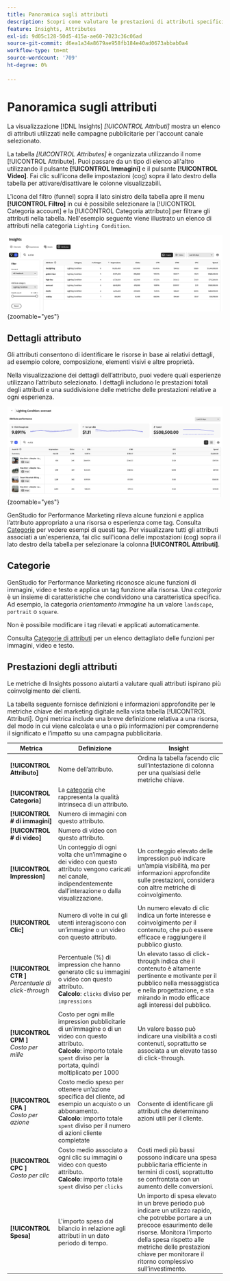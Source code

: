 ```yaml
---
title: Panoramica sugli attributi
description: Scopri come valutare le prestazioni di attributi specifici in Adobe GenStudio for Performance Marketing.
feature: Insights, Attributes
exl-id: 9d05c128-50d5-415a-ae60-7023c36c06ad
source-git-commit: d6ea1a34a8679ae958fb184e40ad0673abbab0a4
workflow-type: tm+mt
source-wordcount: '709'
ht-degree: 0%

---
```


# Panoramica sugli attributi

La visualizzazione [!DNL Insights] _[!UICONTROL Attributi]_ mostra un elenco di attributi utilizzati nelle campagne pubblicitarie per l&#39;account canale selezionato.

La tabella _[!UICONTROL Attributes]_ è organizzata utilizzando il nome [!UICONTROL Attribute]. Puoi passare da un tipo di elenco all&#39;altro utilizzando il pulsante **[!UICONTROL Immagini]** e il pulsante **[!UICONTROL Video]**. Fai clic sull’icona delle impostazioni (cog) sopra il lato destro della tabella per attivare/disattivare le colonne visualizzabili.

L&#39;icona del filtro (funnel) sopra il lato sinistro della tabella apre il menu **[!UICONTROL Filtro]** in cui è possibile selezionare la [!UICONTROL Categoria account] e la [!UICONTROL Categoria attributo] per filtrare gli attributi nella tabella. Nell&#39;esempio seguente viene illustrato un elenco di attributi nella categoria `Lighting Condition`.

![Filtro attributi e tabella](/help/assets/insights-attributes-filter.png){zoomable="yes"}

## Dettagli attributo

Gli attributi consentono di identificare le risorse in base ai relativi dettagli, ad esempio colore, composizione, elementi visivi e altre proprietà.

Nella visualizzazione dei dettagli dell’attributo, puoi vedere quali esperienze utilizzano l’attributo selezionato. I dettagli includono le prestazioni totali degli attributi e una suddivisione delle metriche delle prestazioni relative a ogni esperienza.

![Metriche delle prestazioni degli attributi](/help/assets/insights-attribute-details.png){zoomable="yes"}

GenStudio for Performance Marketing rileva alcune funzioni e applica l’attributo appropriato a una risorsa o esperienza come tag. Consulta [Categorie](#categories) per vedere esempi di questi tag. Per visualizzare tutti gli attributi associati a un&#39;esperienza, fai clic sull&#39;icona delle impostazioni (cog) sopra il lato destro della tabella per selezionare la colonna **[!UICONTROL Attributi]**.

## Categorie

GenStudio for Performance Marketing riconosce alcune funzioni di immagini, video e testo e applica un tag funzione alla risorsa. Una _categoria_ è un insieme di caratteristiche che condividono una caratteristica specifica. Ad esempio, la categoria _orientamento immagine_ ha un valore `landscape`, `portrait` o `square`.

Non è possibile modificare i tag rilevati e applicati automaticamente.

Consulta [Categorie di attributi](/help/user-guide/insights/attribute-category.md) per un elenco dettagliato delle funzioni per immagini, video e testo.

## Prestazioni degli attributi

Le metriche di Insights possono aiutarti a valutare quali attributi ispirano più coinvolgimento dei clienti.

La tabella seguente fornisce definizioni e informazioni approfondite per le metriche chiave del marketing digitale nella vista tabella [!UICONTROL Attributi]. Ogni metrica include una breve definizione relativa a una risorsa, del modo in cui viene calcolata e una o più informazioni per comprenderne il significato e l’impatto su una campagna pubblicitaria.

| Metrica | Definizione | Insight |
| ---------------------- | ----------------------------- | -------------------------------- |
| **[!UICONTROL Attributo]** | Nome dell’attributo. | Ordina la tabella facendo clic sull’intestazione di colonna per una qualsiasi delle metriche chiave. |
| **[!UICONTROL Categoria]** | La [categoria](#categories) che rappresenta la qualità intrinseca di un attributo. |  |
| **[!UICONTROL # di immagini]** | Numero di immagini con questo attributo. |  |
| **[!UICONTROL # di video]** | Numero di video con questo attributo. |  |
| **[!UICONTROL Impression]** | Un conteggio di ogni volta che un’immagine o dei video con questo attributo vengono caricati nel canale, indipendentemente dall’interazione o dalla visualizzazione. | Un conteggio elevato delle impression può indicare un’ampia visibilità, ma per informazioni approfondite sulle prestazioni, considera con altre metriche di coinvolgimento. |
| **[!UICONTROL Clic]** | Numero di volte in cui gli utenti interagiscono con un’immagine o un video con questo attributo. | Un numero elevato di clic indica un forte interesse e coinvolgimento per il contenuto, che può essere efficace e raggiungere il pubblico giusto. |
| **[!UICONTROL CTR ]**<br>_Percentuale di click-through_ | Percentuale (%) di impression che hanno generato clic su immagini o video con questo attributo.<br>**Calcolo**: `clicks` diviso per `impressions` | Un elevato tasso di click-through indica che il contenuto è altamente pertinente e motivante per il pubblico nella messaggistica e nella progettazione, e sta mirando in modo efficace agli interessi del pubblico. |
| **[!UICONTROL CPM ]**<br>_Costo per mille_ | Costo per ogni mille impression pubblicitarie di un’immagine o di un video con questo attributo.<br>**Calcolo**: importo totale `spent` diviso per la portata, quindi moltiplicato per 1000 | Un valore basso può indicare una visibilità a costi contenuti, soprattutto se associata a un elevato tasso di click-through. |
| **[!UICONTROL CPA ]**<br>_Costo per azione_ | Costo medio speso per ottenere un’azione specifica del cliente, ad esempio un acquisto o un abbonamento.<br>**Calcolo**: importo totale `spent` diviso per il numero di azioni cliente completate | Consente di identificare gli attributi che determinano azioni utili per il cliente. |
| **[!UICONTROL CPC ]**<br>_Costo per clic_ | Costo medio associato a ogni clic su immagini o video con questo attributo.<br>**Calcolo**: importo totale `spent` diviso per `clicks` | Costi medi più bassi possono indicare una spesa pubblicitaria efficiente in termini di costi, soprattutto se confrontata con un aumento delle conversioni. |
| **[!UICONTROL Spesa]** | L&#39;importo speso dal bilancio in relazione agli attributi in un dato periodo di tempo. | Un importo di spesa elevato in un breve periodo può indicare un utilizzo rapido, che potrebbe portare a un precoce esaurimento delle risorse. Monitora l’importo della spesa rispetto alle metriche delle prestazioni chiave per monitorare il ritorno complessivo sull’investimento. |
